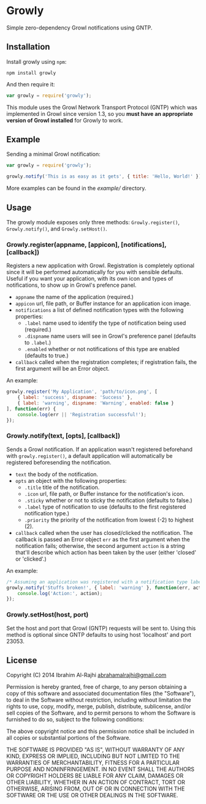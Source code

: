 # Growly #

Simple zero-dependency Growl notifications using GNTP.

## Installation ##

Install growly using `npm`:

```
npm install growly
```

And then require it:

```javascript
var growly = require('growly');
```

This module uses the Growl Network Transport Protocol (GNTP) which was implemented in Growl since version 1.3, so you **must have an appropriate version of Growl installed** for Growly to work.

## Example ##

Sending a minimal Growl notification:

```javascript
var growly = require('growly');

growly.notify('This is as easy as it gets', { title: 'Hello, World!' });
```

More examples can be found in the *example/* directory.

## Usage ##

The growly module exposes only three methods: `Growly.register()`, `Growly.notify()`, and `Growly.setHost()`.

### Growly.register(appname, [appicon], [notifications], [callback]) ###

Registers a new application with Growl. Registration is completely optional since it will be performed automatically for you with sensible defaults. Useful if you want your application, with its own icon and types of notifications, to show up in Growl's prefence panel.

  - `appname` the name of the application (required.)
  - `appicon` url, file path, or Buffer instance for an application icon image.
  - `notifications` a list of defined notification types with the following properties:
    - `.label` name used to identify the type of notification being used (required.)
    - `.dispname` name users will see in Growl's preference panel (defaults to `.label`.)
    - `.enabled` whether or not notifications of this type are enabled (defaults to true.)
  - `callback` called when the registration completes; if registration fails, the first argument will be an Error object.

An example:

```javascript
growly.register('My Application', 'path/to/icon.png', [
    { label: 'success', dispname: 'Success' },
    { label: 'warning', dispname: 'Warning', enabled: false }
], function(err) {
    console.log(err || 'Registration successful!');
});
```

### Growly.notify(text, [opts], [callback]) ###

Sends a Growl notification. If an application wasn't registered beforehand with `growly.register()`, a default application will automatically be registered beforesending the notification.

  - `text` the body of the notification.
  - `opts` an object with the following properties:
    - `.title` title of the notification.
    - `.icon` url, file path, or Buffer instance for the notification's icon.
    - `.sticky` whether or not to sticky the notification (defaults to false.)
    - `.label` type of notification to use (defaults to the first registered notification type.)
    - `.priority` the priority of the notification from lowest (-2) to highest (2).
  - `callback` called when the user has closed/clicked the notification. The callback is passed an Error object `err` as the first argument when the notification fails; otherwise, the second argument `action` is a string that'll describe which action has been taken by the user (either 'closed' or 'clicked'.)

An example:

```javascript
/* Assuming an application was registered with a notification type labeled 'warning'. */
growly.notify('Stuffs broken!', { label: 'warning' }, function(err, action) {
    console.log('Action:', action);
});
```

### Growly.setHost(host, port) ###

Set the host and port that Growl (GNTP) requests will be sent to. Using this method is optional since GNTP defaults to using host 'localhost' and port 23053.

## License ##

Copyright (C) 2014 Ibrahim Al-Rajhi <abrahamalrajhi@gmail.com>

Permission is hereby granted, free of charge, to any person obtaining a copy of this software and associated documentation files (the "Software"), to deal in the Software without restriction, including without limitation the rights to use, copy, modify, merge, publish, distribute, sublicense, and/or sell copies of the Software, and to permit persons to whom the Software is furnished to do so, subject to the following conditions:

The above copyright notice and this permission notice shall be included in all copies or substantial portions of the Software.

THE SOFTWARE IS PROVIDED "AS IS", WITHOUT WARRANTY OF ANY KIND, EXPRESS OR IMPLIED, INCLUDING BUT NOT LIMITED TO THE WARRANTIES OF MERCHANTABILITY, FITNESS FOR A PARTICULAR PURPOSE AND NONINFRINGEMENT. IN NO EVENT SHALL THE AUTHORS OR COPYRIGHT HOLDERS BE LIABLE FOR ANY CLAIM, DAMAGES OR OTHER LIABILITY, WHETHER IN AN ACTION OF CONTRACT, TORT OR OTHERWISE, ARISING FROM, OUT OF OR IN CONNECTION WITH THE SOFTWARE OR THE USE OR OTHER DEALINGS IN THE SOFTWARE.
